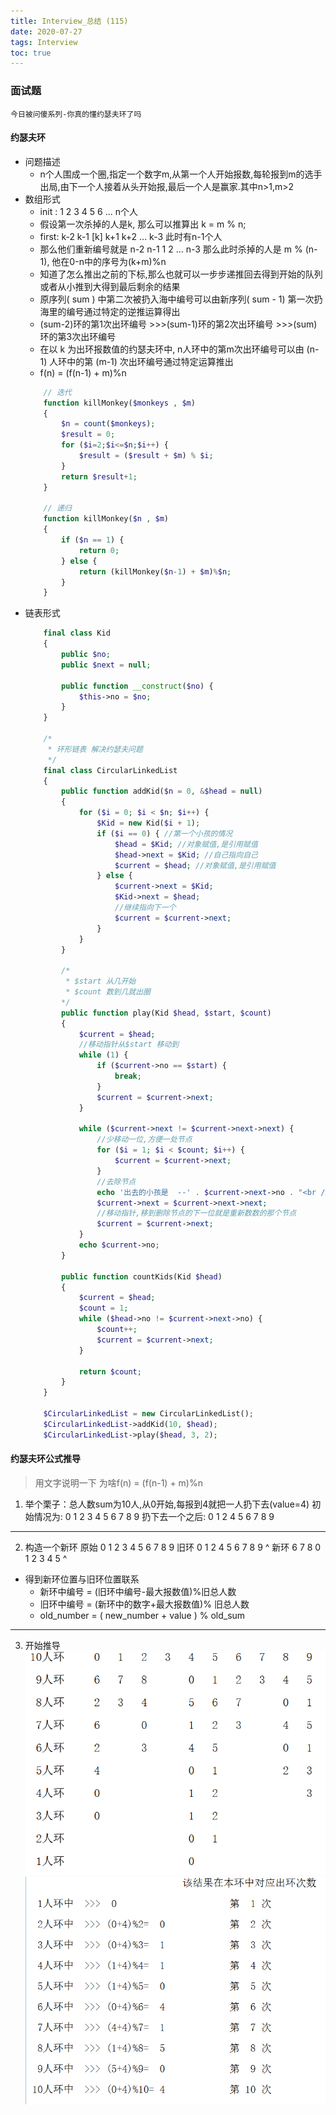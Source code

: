 ```yaml
---
title: Interview_总结 (115)
date: 2020-07-27
tags: Interview
toc: true
---
```


### 面试题
    今日被问傻系列-你真的懂约瑟夫环了吗

<!-- more -->

#### 约瑟夫环
- 问题描述
    * n个人围成一个圈,指定一个数字m,从第一个人开始报数,每轮报到m的选手出局,由下一个人接着从头开始报,最后一个人是赢家.其中n>1,m>2
- 数组形式
    * init : 1   2   3   4   5   6   ...   n个人
    * 假设第一次杀掉的人是k, 那么可以推算出 k = m % n;
    * first:                k-2 k-1 [k] k+1 k+2 ... k-3 此时有n-1个人
    * 那么他们重新编号就是     n-2 n-1       1   2 ... n-3  那么此时杀掉的人是 m % (n-1), 他在0-n中的序号为(k+m)%n
    * 知道了怎么推出之前的下标,那么也就可以一步步递推回去得到开始的队列或者从小推到大得到最后剩余的结果
    * 原序列( sum ) 中第二次被扔入海中编号可以由新序列( sum - 1) 第一次扔海里的编号通过特定的逆推运算得出
    * (sum-2)环的第1次出环编号 >>>(sum-1)环的第2次出环编号 >>>(sum)环的第3次出环编号
    * 在以 k 为出环报数值的约瑟夫环中, n人环中的第m次出环编号可以由 (n-1) 人环中的第 (m-1) 次出环编号通过特定运算推出
    * f(n) = (f(n-1) + m)%n
    ```php
        // 迭代
        function killMonkey($monkeys , $m)
        {
            $n = count($monkeys);
            $result = 0;
            for ($i=2;$i<=$n;$i++) {
                $result = ($result + $m) % $i;
            }
            return $result+1;
        }

        // 递归
        function killMonkey($n , $m)
        {
            if ($n == 1) {
                return 0;
            } else {
                return (killMonkey($n-1) + $m)%$n;
            }
        }
    ```
- 链表形式
    ```php
        final class Kid 
        {
            public $no;
            public $next = null;

            public function __construct($no) {
                $this->no = $no;
            }
        }

        /*
         * 环形链表 解决约瑟夫问题
         */
        final class CircularLinkedList 
        {
            public function addKid($n = 0, &$head = null)
            {
                for ($i = 0; $i < $n; $i++) {
                    $Kid = new Kid($i + 1);
                    if ($i == 0) { //第一个小孩的情况
                        $head = $Kid; //对象赋值,是引用赋值
                        $head->next = $Kid; //自己指向自己
                        $current = $head; //对象赋值,是引用赋值
                    } else {
                        $current->next = $Kid;
                        $Kid->next = $head;
                        //继续指向下一个
                        $current = $current->next;
                    }
                }
            }

            /*
             * $start 从几开始
             * $count 数到几就出圈
            */
            public function play(Kid $head, $start, $count) 
            {
                $current = $head;
                //移动指针从$start 移动到
                while (1) {
                    if ($current->no == $start) {
                        break;
                    }
                    $current = $current->next;
                }

                while ($current->next != $current->next->next) {
                    //少移动一位,方便一处节点
                    for ($i = 1; $i < $count; $i++) {
                        $current = $current->next;
                    }
                    //去除节点
                    echo '出去的小孩是  --' . $current->next->no . "<br />";
                    $current->next = $current->next->next;
                    //移动指针,移到删除节点的下一位就是重新数数的那个节点
                    $current = $current->next;
                }
                echo $current->no;
            }

            public function countKids(Kid $head)
            {
                $current = $head;
                $count = 1;
                while ($head->no != $current->next->no) {
                    $count++;
                    $current = $current->next;
                }

                return $count;
            }
        }

        $CircularLinkedList = new CircularLinkedList();
        $CircularLinkedList->addKid(10, $head);
        $CircularLinkedList->play($head, 3, 2);
    ```

#### 约瑟夫环公式推导
> 用文字说明一下 为啥f(n) = (f(n-1) + m)%n
1. 举个栗子：总人数sum为10人,从0开始,每报到4就把一人扔下去(value=4)
    初始情况为:
    0   1   2   3   4   5   6   7   8   9
    扔下去一个之后:
    0   1   2        4   5   6   7   8   9
------------
2. 构造一个新环
    原始   0   1   2   3   4   5   6   7   8   9
    旧环   0   1   2       4   5   6   7   8   9
                                      ^
    新环   6   7   8       0   1   2   3   4   5
                                      ^
- 得到新环位置与旧环位置联系
    * 新环中编号 = (旧环中编号-最大报数值)%旧总人数
    * 旧环中编号 = (新环中的数字+最大报数值)% 旧总人数
    * old_number = ( new_number + value ) % old_sum
------------
3. 开始推导
    ![约瑟夫环推导1](/img/20200727_1.png)
    ![约瑟夫环推导2](/img/20200727_2.png)

